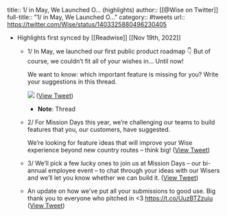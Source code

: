 title:: 1/ in May, We Launched O... (highlights)
author:: [[@Wise on Twitter]]
full-title:: "1/ in May, We Launched O..."
category:: #tweets
url:: https://twitter.com/Wise/status/1403325880496230405

- Highlights first synced by [[Readwise]] [[Nov 19th, 2022]]
	- 1/ In May, we launched our first public product roadmap 👇 But of course, we couldn’t fit all of your wishes in… Until now! 
	  
	  We want to know: which important feature is missing for you? Write your suggestions in this thread. 
	  
	  ![](https://pbs.twimg.com/media/E3mdIuDWEAYL3ob.png) ([View Tweet](https://twitter.com/Wise/status/1403325880496230405))
		- **Note**: Thread
	- 2/ For Mission Days this year, we’re challenging our teams to build features that you, our customers, have suggested. 
	  
	  We’re looking for feature ideas that will improve your Wise experience beyond new country routes – think big! ([View Tweet](https://twitter.com/Wise/status/1403325883478327300))
	- 3/ We’ll pick a few lucky ones to join us at Mission Days – our bi-annual employee event – to chat through your ideas with our Wisers and we’ll let you know whether we can build it. ([View Tweet](https://twitter.com/Wise/status/1403330334800949252))
	- An update on how we've put all your submissions to good use. Big thank you to everyone who pitched in <3 https://t.co/UuzBTZzuiu ([View Tweet](https://twitter.com/Wise/status/1413539607174656001))